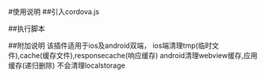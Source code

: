 #使用说明
##引入cordova.js
<script src="cordova.js"></script>
##执行脚本
<script type="text/javascript">
cordova.exec(function(message) {
                     alert('successed');
                }, function(message) {
                     alert('failed');
                }, "CleanCache", "CleanCache", ["io.jijiwuming.github.Clear"]);
</script>
##附加说明
该插件适用于ios及android双端，
ios端清理tmp(临时文件),cache(缓存文件),responsecache(响应缓存)
android清理webview缓存,应用缓存(递归删除)
不会清理localstorage